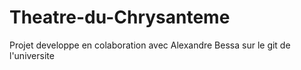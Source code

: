 # Theatre-du-Chrysanteme

Projet developpe en colaboration avec Alexandre Bessa sur le git de l'universite 
